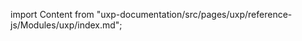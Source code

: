 
import Content from "uxp-documentation/src/pages/uxp/reference-js/Modules/uxp/index.md";

<Content query="product=photoshop"/>
